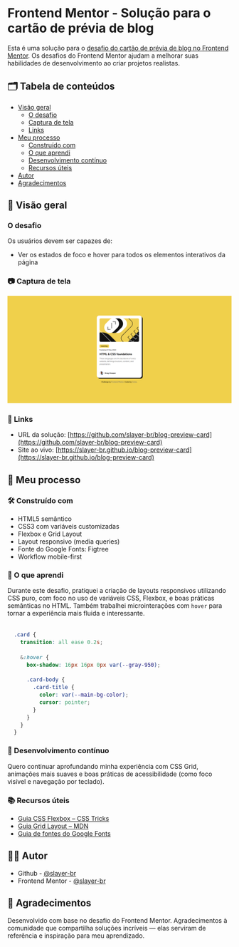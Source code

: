 # Frontend Mentor - Solução para o cartão de prévia de blog

Esta é uma solução para o [desafio do cartão de prévia de blog no Frontend Mentor](https://www.frontendmentor.io/challenges/blog-preview-card-ckPaj01IcS). Os desafios do Frontend Mentor ajudam a melhorar suas habilidades de desenvolvimento ao criar projetos realistas.

## 🗂 Tabela de conteúdos

- [Visão geral](#visão-geral)
  - [O desafio](#o-desafio)
  - [Captura de tela](#captura-de-tela)
  - [Links](#links)
- [Meu processo](#meu-processo)
  - [Construído com](#construído-com)
  - [O que aprendi](#o-que-aprendi)
  - [Desenvolvimento contínuo](#desenvolvimento-contínuo)
  - [Recursos úteis](#recursos-úteis)
- [Autor](#autor)
- [Agradecimentos](#agradecimentos)

## 📌 Visão geral

### O desafio

Os usuários devem ser capazes de:

- Ver os estados de foco e hover para todos os elementos interativos da página

### 📷 Captura de tela

![Tela](./screenshot.png)

### 🔗 Links

- URL da solução: [https://github.com/slayer-br/blog-preview-card](https://github.com/slayer-br/blog-preview-card)
- Site ao vivo: [https://slayer-br.github.io/blog-preview-card](https://slayer-br.github.io/blog-preview-card)

## 🚀 Meu processo

### 🛠 Construído com

- HTML5 semântico
- CSS3 com variáveis customizadas
- Flexbox e Grid Layout
- Layout responsivo (media queries)
- Fonte do Google Fonts: Figtree
- Workflow mobile-first

### 🧠 O que aprendi

Durante este desafio, pratiquei a criação de layouts responsivos utilizando CSS puro, com foco no uso de variáveis CSS, Flexbox, e boas práticas semânticas no HTML. Também trabalhei microinterações com `hover` para tornar a experiência mais fluida e interessante.

```css

  .card {
    transition: all ease 0.2s;

    &:hover {
      box-shadow: 16px 16px 0px var(--gray-950);

      .card-body {
        .card-title {
          color: var(--main-bg-color);
          cursor: pointer;
        }
      }
    }
  }

```

### 🔄 Desenvolvimento contínuo

Quero continuar aprofundando minha experiência com CSS Grid, animações mais suaves e boas práticas de acessibilidade (como foco visível e navegação por teclado).

### 📚 Recursos úteis

- [Guia CSS Flexbox – CSS Tricks](https://css-tricks.com/snippets/css/a-guide-to-flexbox/)
- [Guia Grid Layout – MDN](https://developer.mozilla.org/pt-BR/docs/Web/CSS/CSS_grid_layout)
- [Guia de fontes do Google Fonts](https://fonts.google.com/)

## 👨‍💻 Autor

- Github - [@slayer-br](https://github.com/slayer-br)
- Frontend Mentor - [@slayer-br](https://www.frontendmentor.io/profile/slayer-br)

## 🙌 Agradecimentos

Desenvolvido com base no desafio do Frontend Mentor. Agradecimentos à comunidade que compartilha soluções incríveis — elas serviram de referência e inspiração para meu aprendizado.